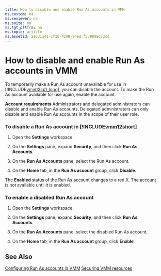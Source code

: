 ```yaml
---
title: How to disable and enable Run As accounts in VMM
ms.custom: na
ms.reviewer: na
ms.suite: na
ms.tgt_pltfrm: na
ms.topic: article
ms.assetid: 2a631141-cf10-4200-94ed-f539098d73cd
---
```

# How to disable and enable Run As accounts in VMM
To temporarily make a Run As account unavailable for use in [!INCLUDE[vmm12sp1_long](../../Token/vmm12sp1_long_md.md)], you can disable the account. To make the Run As account available for use again, enable the account.

**Account requirements** Administrators and delegated administrators can disable and enable Run As accounts. Delegated administrators can only disable and enable Run As accounts in the scope of their user role.

### To disable a Run As account in [!INCLUDE[vmm12short](../../Token/vmm12short_md.md)]

1.  Open the **Settings** workspace.

2.  On the **Settings** pane, expand **Security**, and then click **Run As Accounts**.

3.  On the **Run As Accounts** pane, select the Run As account.

4.  On the **Home** tab, in the **Run As account** group, click **Disable**.

The **Enabled** status of the Run As account changes to a red X. The account is not available until it is enabled.

### To enable a disabled Run As account

1.  Open the **Settings** workspace.

2.  On the **Settings** pane, expand **Security**, and then click **Run As Accounts**.

3.  On the **Run As Accounts** pane, select the disabled Run As account.

4.  On the **Home** tab, in the **Run As account** group, click **Enable**.

## See Also
[Configuring Run As accounts in VMM](Configuring-Run-As-accounts-in-VMM.md)
[Securing VMM resources](Securing-VMM-resources.md)


